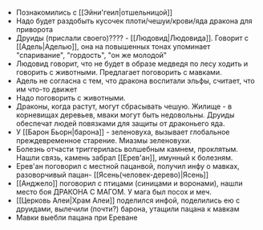 * Познакомились с [[Эйни'геил|отшельницой]]
* Надо будет раздобыть кусочек плоти/чешуи/крови/яда дракона для приворота
* Друиды (прислали своего)???? - [[Людовид|Людовида]]. Говорит с [[Адель|Аделью]], она на повышенных тонах упоминает "спаривание", "гордость", "он же молодой"
* Людовид говорит, что не будет в образе медведя по лесу ходить и говорить с животными. Предлагает поговорить с мавками.
* Адель не согласна с тем, что дракона воспитали эльфы, считает, что им что-то движет
* Надо поговорить с животными.
* Драконы, когда растут, могут сбрасывать чешую. Жилище - в корневищах деревьев, мваки могут быть недовольны. Друиды обеспечат людей повязками для защиты от драконьего яда.
* У [[Барон Бьорн|барона]] - зеленовуха, вызывает глобальное преждевременное старение. Миазмы зеленовухи.
* Болезнь отчасти триггерилась волшебным камнем, проклятым. Нашли связь, камень забрал [[Ерев'ан]], имунный к болезням.
* Ерев'ан поговорил с местной пацанвой, получил инфу о мавках, разоворчивый пацан- [[Ясень(человек-дерево)|Ясень]]
* [[Анджело]] поговорил с птицами (синицами и воронами), нашли место боя ДРАКОНА С МАГОМ. У мага был посох и меч.
* [[Церковь Алеи|Храм Алеи]] поделился инфой, поделились ею с друидами, вылечили (почти?) барона, утащили пацана к мавкам
* Мавки выебли пацана при Ереване